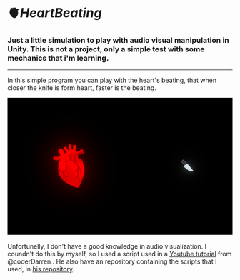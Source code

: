 # :anatomical_heart:*HeartBeating*
### Just a little simulation to play with audio visual manipulation in Unity. This is not a project, only a simple test with some mechanics that i'm learning.
 ***
In this simple program you can play with the heart's beating, that when closer the knife is form heart, faster is the beating. 

![demo](https://github.com/kingzinhor/HeartBeating/blob/main/demo.png)

Unfortunelly, I don't have a good knowledge in audio visualization. I coundn't do this by myself, so I used a script used in a [Youtube tutorial](https://www.youtube.com/watch?v=PzVbaaxgPco) from @coderDarren . He also have an repository containing the scripts that I used, in [his repository](https://github.com/coderDarren/RenaissanceCoders_UnityScripting/tree/master/UnityScripting/Assets/Tutorials/MusicSyncVisualizer).
